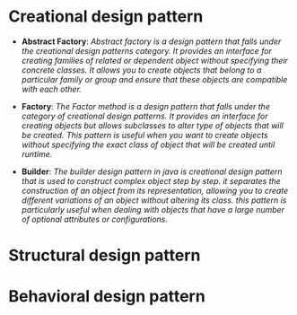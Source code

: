 # **Creational design pattern**
* **Abstract Factory**: 
_Abstract factory is a design pattern that falls under the creational design patterns category.
It provides an interface for creating families of related or dependent object without specifying their concrete classes.
It allows you to create objects that belong to a particular family or group and ensure that these objects are compatible with each other._

* **Factory**:
_The Factor method is a design pattern that falls under the category of creational design patterns.
It provides an interface for creating objects but allows subclasses to alter type of objects that will be created.
This pattern is useful when you want to create objects without specifying the exact class of object that will be created until runtime._

* **Builder**:
_The builder design pattern in java is creational design pattern that is used to construct complex object step by step.
it separates the construction of an object from its representation, allowing you to create different variations of an object without altering its class.
this pattern is particularly useful when dealing with objects that have a large number of optional attributes or configurations._





# **Structural design pattern**


# **Behavioral design pattern**
